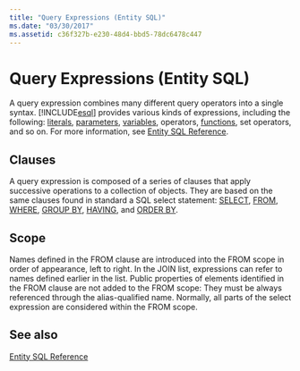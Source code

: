 ```yaml
---
title: "Query Expressions (Entity SQL)"
ms.date: "03/30/2017"
ms.assetid: c36f327b-e230-48d4-bbd5-78dc6478c447
---
```

# Query Expressions (Entity SQL)
A query expression combines many different query operators into a single syntax. [!INCLUDE[esql](../../../../../../includes/esql-md.md)] provides various kinds of expressions, including the following: [literals](../../../../../../docs/framework/data/adonet/ef/language-reference/literals-entity-sql.md), [parameters](../../../../../../docs/framework/data/adonet/ef/language-reference/parameters-entity-sql.md), [variables](../../../../../../docs/framework/data/adonet/ef/language-reference/variables-entity-sql.md), operators, [functions](../../../../../../docs/framework/data/adonet/ef/language-reference/functions-entity-sql.md), set operators, and so on. For more information, see [Entity SQL Reference](../../../../../../docs/framework/data/adonet/ef/language-reference/entity-sql-reference.md).  
  
## Clauses  
 A query expression is composed of a series of clauses that apply successive operations to a collection of objects. They are based on the same clauses found in standard a SQL select statement: [SELECT](../../../../../../docs/framework/data/adonet/ef/language-reference/select-entity-sql.md), [FROM](../../../../../../docs/framework/data/adonet/ef/language-reference/from-entity-sql.md), [WHERE](../../../../../../docs/framework/data/adonet/ef/language-reference/where-entity-sql.md), [GROUP BY](../../../../../../docs/framework/data/adonet/ef/language-reference/group-by-entity-sql.md), [HAVING](../../../../../../docs/framework/data/adonet/ef/language-reference/having-entity-sql.md), and [ORDER BY](../../../../../../docs/framework/data/adonet/ef/language-reference/order-by-entity-sql.md).  
  
## Scope  
 Names defined in the FROM clause are introduced into the FROM scope in order of appearance, left to right. In the JOIN list, expressions can refer to names defined earlier in the list. Public properties of elements identified in the FROM clause are not added to the FROM scope: They must be always referenced through the alias-qualified name. Normally, all parts of the select expression are considered within the FROM scope.  
  
## See also
 [Entity SQL Reference](../../../../../../docs/framework/data/adonet/ef/language-reference/entity-sql-reference.md)
